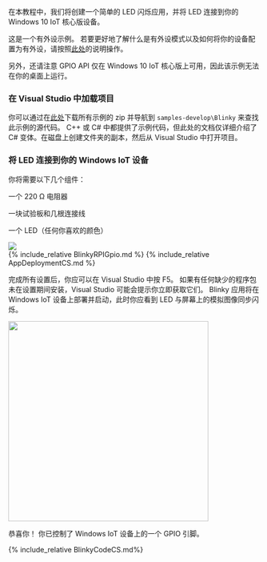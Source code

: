 <div class="row">
    <div class="col-md-6 col-sm-12">
        <p>在本教程中，我们将创建一个简单的 LED 闪烁应用，并将 LED 连接到你的 Windows 10 IoT 核心版设备。</p>
        <p>这是一个有外设示例。 若要更好地了解什么是有外设模式以及如何将你的设备配置为有外设，请按照<a href="{{site.baseurl}}/{{page.lang}}/win10/HeadlessMode.htm">此处</a>的说明操作。</p>
        <p>另外，还请注意 GPIO API 仅在 Windows 10 IoT 核心版上可用，因此该示例无法在你的桌面上运行。</p>
      <h3>在 Visual Studio 中加载项目</h3>
        <p>你可以通过在<a href="https://github.com/ms-iot/samples/archive/develop.zip" target="_blank">此处</a>下载所有示例的 zip 并导航到 <code>samples-develop\Blinky</code> 来查找此示例的源代码。 C++ 或 C# 中都提供了示例代码，但此处的文档仅详细介绍了 C# 变体。在磁盘上创建文件夹的副本，然后从 Visual Studio 中打开项目。</p>
      <h3>将 LED 连接到你的 Windows IoT 设备</h3>
        <p>你将需要以下几个组件：</p>
        <p>一个 220 Ω 电阻器</p>
        <p>一块试验板和几根连接线</p>
        <p>一个 LED（任何你喜欢的颜色）</p>
    </div>
    <div class="col-md-6 col-sm-12">
      <img src="{{site.baseurl}}/Resources/images/Blinky/components.png">
    </div>
  </div>
    {% include_relative BlinkyRPIGpio.md %}
    {% include_relative AppDeploymentCS.md %}
  <div class="row">
    <div class="col-md-6 col-sm-12">
      <p>完成所有设置后，你应可以在 Visual Studio 中按 F5。 如果有任何缺少的程序包未在设置期间安装，Visual Studio 可能会提示你立即获取它们。 Blinky 应用将在 Windows IoT 设备上部署并启动，此时你应看到 LED 与屏幕上的模拟图像同步闪烁。</p>
    </div>
    <div class="col-md-6 col-sm-12">
      <img src="{{site.baseurl}}/Resources/images/Blinky/blinky-screenshot.png" height="400">
    </div>
  </div>
  <p>恭喜你！ 你已控制了 Windows IoT 设备上的一个 GPIO 引脚。</p>

  {% include_relative BlinkyCodeCS.md%}